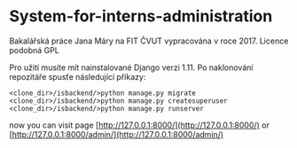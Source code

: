# System-for-interns-administration
Bakalářská práce Jana Máry na FIT ČVUT vypracována v roce 2017. Licence podobná GPL

Pro užití musíte mít nainstalované Django verzi 1.11.
Po naklonování repozitáře spusťe následující příkazy:

```
<clone_dir>/isbackend/>python manage.py migrate
<clone_dir>/isbackend/>python manage.py createsuperuser
<clone_dir>/isbackend/>python manage.py runserver
```
now you can visit page [http://127.0.0.1:8000/](http://127.0.0.1:8000/) or [http://127.0.0.1:8000/admin/](http://127.0.0.1:8000/admin/)

